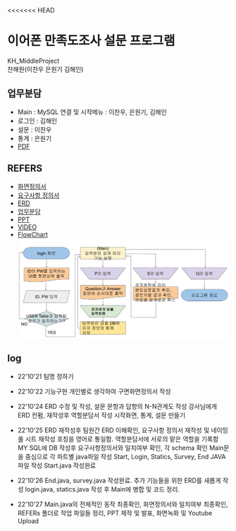 <<<<<<< HEAD

# 이어폰 만족도조사 설문 프로그램

KH_MiddleProject  
찬해원(이찬우 은원기 김해인)

## 업무분담

- Main : MySQL 연결 및 시작메뉴 : 이찬우, 은원기, 김해인
- 로그인 : 김해인
- 설문 : 이찬우
- 통계 : 은원기
- [PDF](https://github.com/chanwho/KH_MiddleProject/blob/main/REFERS/%EC%97%85%EB%AC%B4%EB%B6%84%EB%8B%B4.PNG)

## REFERS

- [화면정의서](https://github.com/chanwho/KH_MiddleProject/blob/main/REFERS/%ED%99%94%EB%A9%B4%EC%A0%95%EC%9D%98%EC%84%9C_%EC%B0%AC%ED%95%B4%EC%9B%90_FINAL.pdf)
- [요구사항 정의서](https://github.com/chanwho/KH_MiddleProject/blob/main/REFERS/%EC%9A%94%EA%B5%AC%EC%82%AC%ED%95%AD%EC%A0%95%EC%9D%98%EC%84%9C_%EC%B0%AC%ED%95%B4%EC%9B%90_FINAL.pdf)
- [ERD](https://github.com/chanwho/KH_MiddleProject/blob/main/REFERS/ERD_FINAL.png)
- [업무분담](https://github.com/chanwho/KH_MiddleProject/blob/main/REFERS/%EC%97%85%EB%AC%B4%EB%B6%84%EB%8B%B4.pdf)
- [PPT](https://github.com/chanwho/KH_MiddleProject/blob/main/REFERS/%EC%9D%B4%EC%96%B4%ED%8F%B0%20%EB%A7%8C%EC%A1%B1%EB%8F%84%EC%A1%B0%EC%82%AC%20%EC%84%A4%EB%AC%B8%20%ED%94%84%EB%A1%9C%EA%B7%B8%EB%9E%A8%20PPT.pdf)
- [VIDEO](https://www.youtube.com/watch?v=AOW354hVFhY)
- [FlowChart](https://github.com/chanwho/KH_MiddleProject/blob/main/REFERS/flow_chart.PNG)
  ![](https://github.com/chanwho/KH_MiddleProject/blob/main/REFERS/flow_chart.PNG)

## log

- 22'10'21 팀명 정하기

- 22'10'22 기능구현 개인별로 생각하여 구면화면정의서 작성

- 22'10'24 ERD 수정 및 작성, 설문 문항과 답항의 N-N관계도 작성
  강사님에게 ERD 컨펌, 재작성후 역할분담서 작성
  시작화면, 통계, 설문 만들기

- 22'10'25 ERD 재작성후 팀원간 ERD 이해확인, 요구사항 정의서 재작성 및 네이밍롤 시트 재작성
  호칭을 영어로 통일함. 역할분담서에 서로의 맡은 역할을 기록함
  MY SQL에 DB 작성후 요구사항정의서와 일치여부 확인, 각 schema 확인
  Main문을 중심으로 각 파트별 java파일 작성
  Start, Login, Statics, Survey, End JAVA 파일 작성
  Start.java 작성완료

- 22'10'26 End.java, survey.java 작성완료. 추가 기능들을 위한 ERD를 새롭게 작성
  login.java, statics.java 작성 후 Main에 병합 및 코드 정리.

- 22'10'27 Main.java의 전체적인 동작 최종확인, 화면정의서와 일치여부 최종확인,
  REFERs 폴더로 작업 파일들 정리, PPT 제작 및 발표, 화면녹화 및 Youtube Upload
